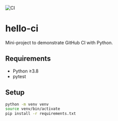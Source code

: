 ![CI](https://github.com/naufaldahafizh/hello-ci/actions/workflows/ci.yml/badge.svg)

# hello-ci

Mini-project to demonstrate GitHub CI with Python.

## Requirements

- Python ≥3.8
- pytest

## Setup

```bash
python -m venv venv
source venv/bin/activate
pip install -r requirements.txt
